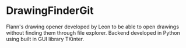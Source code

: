 # DrawingFinderGit

Flann's drawing opener developed by Leon to be able to open drawings without finding them through file explorer. Backend developed in Python using built in GUI library TKinter.
